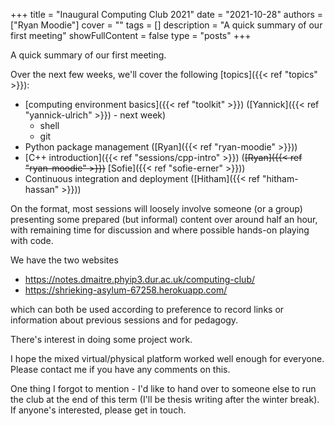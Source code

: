 +++
title = "Inaugural Computing Club 2021"
date = "2021-10-28"
authors = ["Ryan Moodie"]
cover = ""
tags = []
description = "A quick summary of our first meeting"
showFullContent = false
type = "posts"
+++

A quick summary of our first meeting.

Over the next few weeks, we'll cover the following [topics]({{< ref "topics" >}}):

* [computing environment basics]({{< ref "toolkit" >}}) ([Yannick]({{< ref "yannick-ulrich" >}}) - next week)
    * shell
    * git
* Python package management ([Ryan]({{< ref "ryan-moodie" >}}))
* [C++ introduction]({{< ref "sessions/cpp-intro" >}}) (~~[Ryan]({{< ref "ryan-moodie" >}})~~ [Sofie]({{< ref "sofie-erner" >}}))
* Continuous integration and deployment ([Hitham]({{< ref "hitham-hassan" >}}))

On the format, most sessions will loosely involve someone (or a group)
presenting some prepared (but informal) content over around half an
hour, with remaining time for discussion and where possible hands-on
playing with code.

We have the two websites

* https://notes.dmaitre.phyip3.dur.ac.uk/computing-club/
* https://shrieking-asylum-67258.herokuapp.com/

which can both be used according to preference to record links or
information about previous sessions and for pedagogy.

There's interest in doing some project work.

I hope the mixed virtual/physical platform worked well enough for
everyone. Please contact me if you have any comments on this.

One thing I forgot to mention - I'd like to hand over to someone else
to run the club at the end of this term (I'll be thesis writing after
the winter break). If anyone's interested, please get in touch.
